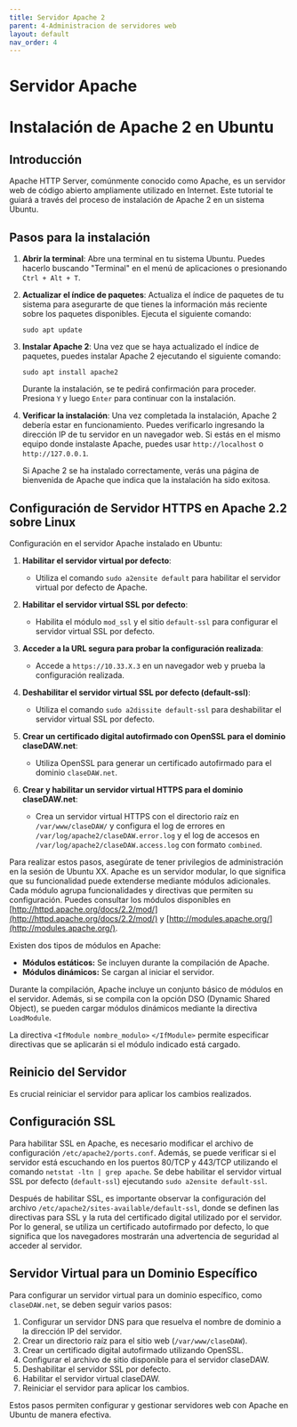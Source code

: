 ```yaml
---
title: Servidor Apache 2
parent: 4-Administracion de servidores web
layout: default
nav_order: 4
---
```


# Servidor Apache
# Instalación de Apache 2 en Ubuntu

## Introducción

Apache HTTP Server, comúnmente conocido como Apache, es un servidor web de código abierto ampliamente utilizado en Internet. Este tutorial te guiará a través del proceso de instalación de Apache 2 en un sistema Ubuntu.

## Pasos para la instalación

1. **Abrir la terminal**: Abre una terminal en tu sistema Ubuntu. Puedes hacerlo buscando "Terminal" en el menú de aplicaciones o presionando `Ctrl + Alt + T`.

2. **Actualizar el índice de paquetes**: Actualiza el índice de paquetes de tu sistema para asegurarte de que tienes la información más reciente sobre los paquetes disponibles. Ejecuta el siguiente comando:

    ```
    sudo apt update
    ```

3. **Instalar Apache 2**: Una vez que se haya actualizado el índice de paquetes, puedes instalar Apache 2 ejecutando el siguiente comando:

    ```
    sudo apt install apache2
    ```

    Durante la instalación, se te pedirá confirmación para proceder. Presiona `Y` y luego `Enter` para continuar con la instalación.

4. **Verificar la instalación**: Una vez completada la instalación, Apache 2 debería estar en funcionamiento. Puedes verificarlo ingresando la dirección IP de tu servidor en un navegador web. Si estás en el mismo equipo donde instalaste Apache, puedes usar `http://localhost` o `http://127.0.0.1`.

    Si Apache 2 se ha instalado correctamente, verás una página de bienvenida de Apache que indica que la instalación ha sido exitosa.

## Configuración de Servidor HTTPS en Apache 2.2 sobre Linux

Configuración en el servidor Apache instalado en Ubuntu:

1. **Habilitar el servidor virtual por defecto**:
   - Utiliza el comando `sudo a2ensite default` para habilitar el servidor virtual por defecto de Apache.


2. **Habilitar el servidor virtual SSL por defecto**:
   - Habilita el módulo `mod_ssl` y el sitio `default-ssl` para configurar el servidor virtual SSL por defecto.

3. **Acceder a la URL segura para probar la configuración realizada**:
   - Accede a `https://10.33.X.3` en un navegador web y prueba la configuración realizada.

4. **Deshabilitar el servidor virtual SSL por defecto (default-ssl)**:
   - Utiliza el comando `sudo a2dissite default-ssl` para deshabilitar el servidor virtual SSL por defecto.

5. **Crear un certificado digital autofirmado con OpenSSL para el dominio claseDAW.net**:
   - Utiliza OpenSSL para generar un certificado autofirmado para el dominio `claseDAW.net`.

6. **Crear y habilitar un servidor virtual HTTPS para el dominio claseDAW.net**:
   - Crea un servidor virtual HTTPS con el directorio raíz en `/var/www/claseDAW/` y configura el log de errores en `/var/log/apache2/claseDAW.error.log` y el log de accesos en `/var/log/apache2/claseDAW.access.log` con formato `combined`.

Para realizar estos pasos, asegúrate de tener privilegios de administración en la sesión de Ubuntu XX.
Apache es un servidor modular, lo que significa que su funcionalidad puede extenderse mediante módulos adicionales. Cada módulo agrupa funcionalidades y directivas que permiten su configuración. Puedes consultar los módulos disponibles en [http://httpd.apache.org/docs/2.2/mod/](http://httpd.apache.org/docs/2.2/mod/) y [http://modules.apache.org/](http://modules.apache.org/).

Existen dos tipos de módulos en Apache:
- **Módulos estáticos:** Se incluyen durante la compilación de Apache.
- **Módulos dinámicos:** Se cargan al iniciar el servidor.

Durante la compilación, Apache incluye un conjunto básico de módulos en el servidor. Además, si se compila con la opción DSO (Dynamic Shared Object), se pueden cargar módulos dinámicos mediante la directiva `LoadModule`.

La directiva `<IfModule nombre_modulo>` `</IfModule>` permite especificar directivas que se aplicarán si el módulo indicado está cargado.

## Reinicio del Servidor

Es crucial reiniciar el servidor para aplicar los cambios realizados.

## Configuración SSL

Para habilitar SSL en Apache, es necesario modificar el archivo de configuración `/etc/apache2/ports.conf`. Además, se puede verificar si el servidor está escuchando en los puertos 80/TCP y 443/TCP utilizando el comando `netstat -ltn | grep apache`. Se debe habilitar el servidor virtual SSL por defecto (`default-ssl`) ejecutando `sudo a2ensite default-ssl`.

Después de habilitar SSL, es importante observar la configuración del archivo `/etc/apache2/sites-available/default-ssl`, donde se definen las directivas para SSL y la ruta del certificado digital utilizado por el servidor. Por lo general, se utiliza un certificado autofirmado por defecto, lo que significa que los navegadores mostrarán una advertencia de seguridad al acceder al servidor.

## Servidor Virtual para un Dominio Específico

Para configurar un servidor virtual para un dominio específico, como `claseDAW.net`, se deben seguir varios pasos:

1. Configurar un servidor DNS para que resuelva el nombre de dominio a la dirección IP del servidor.
2. Crear un directorio raíz para el sitio web (`/var/www/claseDAW`).
3. Crear un certificado digital autofirmado utilizando OpenSSL.
4. Configurar el archivo de sitio disponible para el servidor claseDAW.
5. Deshabilitar el servidor SSL por defecto.
6. Habilitar el servidor virtual claseDAW.
7. Reiniciar el servidor para aplicar los cambios.

Estos pasos permiten configurar y gestionar servidores web con Apache en Ubuntu de manera efectiva.